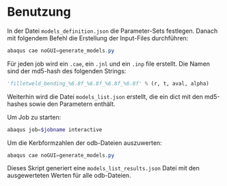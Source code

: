 # Benutzung

In der Datei `models_definition.json` die Parameter-Sets festlegen. Danach mit folgendem Befehl die Erstellung der Input-Files durchführen:

```powershell
abaqus cae noGUI=generate_models.py
```

Für jeden job wird ein `.cae`, ein `.jnl` und ein `.inp` file erstellt. Die Namen sind der md5-hash des folgenden Strings:

```python
'filletweld_bending_%6.8f_%6.8f_%6.8f_%6.8f' % (r, t, aval, alpha)
```

Weiterhin wird die Datei `models_list.json` erstellt, die ein dict mit den md5-hashes sowie den Parametern enthält.

Um Job zu starten:
```powershell
abaqus job=$jobname interactive
```

Um die Kerbformzahlen der odb-Dateien auszuwerten:
```powershell
abaqus cae noGUI=generate_models.py
```
Dieses Skript generiert eine `models_list_results.json` Datei mit den ausgewerteten Werten für alle odb-Dateien.